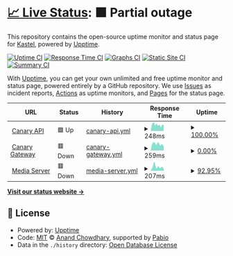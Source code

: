# [📈 Live Status](https://KastelApp.github.io/uptime): <!--live status--> **🟧 Partial outage**

This repository contains the open-source uptime monitor and status page for [Kastel](https://kastelapp.com), powered by [Upptime](https://github.com/upptime/upptime).

[![Uptime CI](https://github.com/KastelApp/uptime/workflows/Uptime%20CI/badge.svg)](https://github.com/KastelApp/uptime/actions?query=workflow%3A%22Uptime+CI%22)
[![Response Time CI](https://github.com/KastelApp/uptime/workflows/Response%20Time%20CI/badge.svg)](https://github.com/KastelApp/uptime/actions?query=workflow%3A%22Response+Time+CI%22)
[![Graphs CI](https://github.com/KastelApp/uptime/workflows/Graphs%20CI/badge.svg)](https://github.com/KastelApp/uptime/actions?query=workflow%3A%22Graphs+CI%22)
[![Static Site CI](https://github.com/KastelApp/uptime/workflows/Static%20Site%20CI/badge.svg)](https://github.com/KastelApp/uptime/actions?query=workflow%3A%22Static+Site+CI%22)
[![Summary CI](https://github.com/KastelApp/uptime/workflows/Summary%20CI/badge.svg)](https://github.com/KastelApp/uptime/actions?query=workflow%3A%22Summary+CI%22)

With [Upptime](https://upptime.js.org), you can get your own unlimited and free uptime monitor and status page, powered entirely by a GitHub repository. We use [Issues](https://github.com/KastelApp/uptime/issues) as incident reports, [Actions](https://github.com/KastelApp/uptime/actions) as uptime monitors, and [Pages](https://KastelApp.github.io/uptime) for the status page.

<!--start: status pages-->
<!-- This summary is generated by Upptime (https://github.com/upptime/upptime) -->
<!-- Do not edit this manually, your changes will be overwritten -->
<!-- prettier-ignore -->
| URL | Status | History | Response Time | Uptime |
| --- | ------ | ------- | ------------- | ------ |
| <img alt="" src="https://icons.duckduckgo.com/ip3/canary-api.kastelapp.com.ico" height="13"> [Canary API](https://canary-api.kastelapp.com) | 🟩 Up | [canary-api.yml](https://github.com/KastelApp/uptime/commits/HEAD/history/canary-api.yml) | <details><summary><img alt="Response time graph" src="./graphs/canary-api/response-time-week.png" height="20"> 248ms</summary><br><a href="https://KastelApp.github.io/uptime/history/canary-api"><img alt="Response time 256" src="https://img.shields.io/endpoint?url=https%3A%2F%2Fraw.githubusercontent.com%2FKastelApp%2Fuptime%2FHEAD%2Fapi%2Fcanary-api%2Fresponse-time.json"></a><br><a href="https://KastelApp.github.io/uptime/history/canary-api"><img alt="24-hour response time 326" src="https://img.shields.io/endpoint?url=https%3A%2F%2Fraw.githubusercontent.com%2FKastelApp%2Fuptime%2FHEAD%2Fapi%2Fcanary-api%2Fresponse-time-day.json"></a><br><a href="https://KastelApp.github.io/uptime/history/canary-api"><img alt="7-day response time 248" src="https://img.shields.io/endpoint?url=https%3A%2F%2Fraw.githubusercontent.com%2FKastelApp%2Fuptime%2FHEAD%2Fapi%2Fcanary-api%2Fresponse-time-week.json"></a><br><a href="https://KastelApp.github.io/uptime/history/canary-api"><img alt="30-day response time 256" src="https://img.shields.io/endpoint?url=https%3A%2F%2Fraw.githubusercontent.com%2FKastelApp%2Fuptime%2FHEAD%2Fapi%2Fcanary-api%2Fresponse-time-month.json"></a><br><a href="https://KastelApp.github.io/uptime/history/canary-api"><img alt="1-year response time 256" src="https://img.shields.io/endpoint?url=https%3A%2F%2Fraw.githubusercontent.com%2FKastelApp%2Fuptime%2FHEAD%2Fapi%2Fcanary-api%2Fresponse-time-year.json"></a></details> | <details><summary><a href="https://KastelApp.github.io/uptime/history/canary-api">100.00%</a></summary><a href="https://KastelApp.github.io/uptime/history/canary-api"><img alt="All-time uptime 100.00%" src="https://img.shields.io/endpoint?url=https%3A%2F%2Fraw.githubusercontent.com%2FKastelApp%2Fuptime%2FHEAD%2Fapi%2Fcanary-api%2Fuptime.json"></a><br><a href="https://KastelApp.github.io/uptime/history/canary-api"><img alt="24-hour uptime 100.00%" src="https://img.shields.io/endpoint?url=https%3A%2F%2Fraw.githubusercontent.com%2FKastelApp%2Fuptime%2FHEAD%2Fapi%2Fcanary-api%2Fuptime-day.json"></a><br><a href="https://KastelApp.github.io/uptime/history/canary-api"><img alt="7-day uptime 100.00%" src="https://img.shields.io/endpoint?url=https%3A%2F%2Fraw.githubusercontent.com%2FKastelApp%2Fuptime%2FHEAD%2Fapi%2Fcanary-api%2Fuptime-week.json"></a><br><a href="https://KastelApp.github.io/uptime/history/canary-api"><img alt="30-day uptime 100.00%" src="https://img.shields.io/endpoint?url=https%3A%2F%2Fraw.githubusercontent.com%2FKastelApp%2Fuptime%2FHEAD%2Fapi%2Fcanary-api%2Fuptime-month.json"></a><br><a href="https://KastelApp.github.io/uptime/history/canary-api"><img alt="1-year uptime 100.00%" src="https://img.shields.io/endpoint?url=https%3A%2F%2Fraw.githubusercontent.com%2FKastelApp%2Fuptime%2FHEAD%2Fapi%2Fcanary-api%2Fuptime-year.json"></a></details>
| <img alt="" src="https://icons.duckduckgo.com/ip3/dev-gateway.kastelapp.com.ico" height="13"> [Canary Gateway](https://dev-gateway.kastelapp.com) | 🟥 Down | [canary-gateway.yml](https://github.com/KastelApp/uptime/commits/HEAD/history/canary-gateway.yml) | <details><summary><img alt="Response time graph" src="./graphs/canary-gateway/response-time-week.png" height="20"> 259ms</summary><br><a href="https://KastelApp.github.io/uptime/history/canary-gateway"><img alt="Response time 253" src="https://img.shields.io/endpoint?url=https%3A%2F%2Fraw.githubusercontent.com%2FKastelApp%2Fuptime%2FHEAD%2Fapi%2Fcanary-gateway%2Fresponse-time.json"></a><br><a href="https://KastelApp.github.io/uptime/history/canary-gateway"><img alt="24-hour response time 349" src="https://img.shields.io/endpoint?url=https%3A%2F%2Fraw.githubusercontent.com%2FKastelApp%2Fuptime%2FHEAD%2Fapi%2Fcanary-gateway%2Fresponse-time-day.json"></a><br><a href="https://KastelApp.github.io/uptime/history/canary-gateway"><img alt="7-day response time 259" src="https://img.shields.io/endpoint?url=https%3A%2F%2Fraw.githubusercontent.com%2FKastelApp%2Fuptime%2FHEAD%2Fapi%2Fcanary-gateway%2Fresponse-time-week.json"></a><br><a href="https://KastelApp.github.io/uptime/history/canary-gateway"><img alt="30-day response time 253" src="https://img.shields.io/endpoint?url=https%3A%2F%2Fraw.githubusercontent.com%2FKastelApp%2Fuptime%2FHEAD%2Fapi%2Fcanary-gateway%2Fresponse-time-month.json"></a><br><a href="https://KastelApp.github.io/uptime/history/canary-gateway"><img alt="1-year response time 253" src="https://img.shields.io/endpoint?url=https%3A%2F%2Fraw.githubusercontent.com%2FKastelApp%2Fuptime%2FHEAD%2Fapi%2Fcanary-gateway%2Fresponse-time-year.json"></a></details> | <details><summary><a href="https://KastelApp.github.io/uptime/history/canary-gateway">0.00%</a></summary><a href="https://KastelApp.github.io/uptime/history/canary-gateway"><img alt="All-time uptime 0.00%" src="https://img.shields.io/endpoint?url=https%3A%2F%2Fraw.githubusercontent.com%2FKastelApp%2Fuptime%2FHEAD%2Fapi%2Fcanary-gateway%2Fuptime.json"></a><br><a href="https://KastelApp.github.io/uptime/history/canary-gateway"><img alt="24-hour uptime 0.00%" src="https://img.shields.io/endpoint?url=https%3A%2F%2Fraw.githubusercontent.com%2FKastelApp%2Fuptime%2FHEAD%2Fapi%2Fcanary-gateway%2Fuptime-day.json"></a><br><a href="https://KastelApp.github.io/uptime/history/canary-gateway"><img alt="7-day uptime 0.00%" src="https://img.shields.io/endpoint?url=https%3A%2F%2Fraw.githubusercontent.com%2FKastelApp%2Fuptime%2FHEAD%2Fapi%2Fcanary-gateway%2Fuptime-week.json"></a><br><a href="https://KastelApp.github.io/uptime/history/canary-gateway"><img alt="30-day uptime 0.00%" src="https://img.shields.io/endpoint?url=https%3A%2F%2Fraw.githubusercontent.com%2FKastelApp%2Fuptime%2FHEAD%2Fapi%2Fcanary-gateway%2Fuptime-month.json"></a><br><a href="https://KastelApp.github.io/uptime/history/canary-gateway"><img alt="1-year uptime 0.00%" src="https://img.shields.io/endpoint?url=https%3A%2F%2Fraw.githubusercontent.com%2FKastelApp%2Fuptime%2FHEAD%2Fapi%2Fcanary-gateway%2Fuptime-year.json"></a></details>
| <img alt="" src="https://icons.duckduckgo.com/ip3/media.kastelapp.com.ico" height="13"> [Media Server](https://media.kastelapp.com/ping) | 🟥 Down | [media-server.yml](https://github.com/KastelApp/uptime/commits/HEAD/history/media-server.yml) | <details><summary><img alt="Response time graph" src="./graphs/media-server/response-time-week.png" height="20"> 207ms</summary><br><a href="https://KastelApp.github.io/uptime/history/media-server"><img alt="Response time 212" src="https://img.shields.io/endpoint?url=https%3A%2F%2Fraw.githubusercontent.com%2FKastelApp%2Fuptime%2FHEAD%2Fapi%2Fmedia-server%2Fresponse-time.json"></a><br><a href="https://KastelApp.github.io/uptime/history/media-server"><img alt="24-hour response time 149" src="https://img.shields.io/endpoint?url=https%3A%2F%2Fraw.githubusercontent.com%2FKastelApp%2Fuptime%2FHEAD%2Fapi%2Fmedia-server%2Fresponse-time-day.json"></a><br><a href="https://KastelApp.github.io/uptime/history/media-server"><img alt="7-day response time 207" src="https://img.shields.io/endpoint?url=https%3A%2F%2Fraw.githubusercontent.com%2FKastelApp%2Fuptime%2FHEAD%2Fapi%2Fmedia-server%2Fresponse-time-week.json"></a><br><a href="https://KastelApp.github.io/uptime/history/media-server"><img alt="30-day response time 212" src="https://img.shields.io/endpoint?url=https%3A%2F%2Fraw.githubusercontent.com%2FKastelApp%2Fuptime%2FHEAD%2Fapi%2Fmedia-server%2Fresponse-time-month.json"></a><br><a href="https://KastelApp.github.io/uptime/history/media-server"><img alt="1-year response time 212" src="https://img.shields.io/endpoint?url=https%3A%2F%2Fraw.githubusercontent.com%2FKastelApp%2Fuptime%2FHEAD%2Fapi%2Fmedia-server%2Fresponse-time-year.json"></a></details> | <details><summary><a href="https://KastelApp.github.io/uptime/history/media-server">92.95%</a></summary><a href="https://KastelApp.github.io/uptime/history/media-server"><img alt="All-time uptime 93.90%" src="https://img.shields.io/endpoint?url=https%3A%2F%2Fraw.githubusercontent.com%2FKastelApp%2Fuptime%2FHEAD%2Fapi%2Fmedia-server%2Fuptime.json"></a><br><a href="https://KastelApp.github.io/uptime/history/media-server"><img alt="24-hour uptime 50.67%" src="https://img.shields.io/endpoint?url=https%3A%2F%2Fraw.githubusercontent.com%2FKastelApp%2Fuptime%2FHEAD%2Fapi%2Fmedia-server%2Fuptime-day.json"></a><br><a href="https://KastelApp.github.io/uptime/history/media-server"><img alt="7-day uptime 92.95%" src="https://img.shields.io/endpoint?url=https%3A%2F%2Fraw.githubusercontent.com%2FKastelApp%2Fuptime%2FHEAD%2Fapi%2Fmedia-server%2Fuptime-week.json"></a><br><a href="https://KastelApp.github.io/uptime/history/media-server"><img alt="30-day uptime 93.90%" src="https://img.shields.io/endpoint?url=https%3A%2F%2Fraw.githubusercontent.com%2FKastelApp%2Fuptime%2FHEAD%2Fapi%2Fmedia-server%2Fuptime-month.json"></a><br><a href="https://KastelApp.github.io/uptime/history/media-server"><img alt="1-year uptime 93.90%" src="https://img.shields.io/endpoint?url=https%3A%2F%2Fraw.githubusercontent.com%2FKastelApp%2Fuptime%2FHEAD%2Fapi%2Fmedia-server%2Fuptime-year.json"></a></details>

<!--end: status pages-->

[**Visit our status website →**](https://KastelApp.github.io/uptime)

## 📄 License

- Powered by: [Upptime](https://github.com/upptime/upptime)
- Code: [MIT](./LICENSE) © [Anand Chowdhary](https://anandchowdhary.com), supported by [Pabio](https://pabio.com)
- Data in the `./history` directory: [Open Database License](https://opendatacommons.org/licenses/odbl/1-0/)
